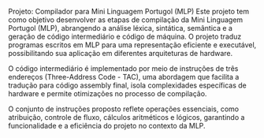 Projeto: Compilador para Mini Linguagem Portugol (MLP)
Este projeto tem como objetivo desenvolver as etapas de compilação da Mini Linguagem Portugol (MLP), abrangendo a análise léxica, sintática, semântica e a geração de código intermediário e código de máquina. O projeto traduz programas escritos em MLP para uma representação eficiente e executável, possibilitando sua aplicação em diferentes arquiteturas de hardware.

O código intermediário é implementado por meio de instruções de três endereços (Three-Address Code - TAC), uma abordagem que facilita a tradução para código assembly final, isola complexidades específicas de hardware e permite otimizações no processo de compilação.

O conjunto de instruções proposto reflete operações essenciais, como atribuição, controle de fluxo, cálculos aritméticos e lógicos, garantindo a funcionalidade e a eficiência do projeto no contexto da MLP.
